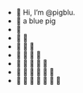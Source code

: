 - 👋 Hi, I’m @pigblu.
- 👋 a blue pig
- 👋
- 👋 👋
- 👋 👋 👋
- 👋 👋 👋 👋
- 👋 👋 👋 👋 👋
- 👋 👋 👋 👋 👋 👋
- 👋 👋 👋 👋 👋 👋 👋
  
  
  
 
<!---
pigblu/pigblu is a ✨ special ✨ repository because its `README.md` (this file) appears on your GitHub profile.
You can click the Preview link to take a look at your changes.
--->
